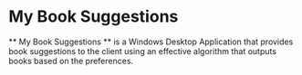 # My Book Suggestions
** My Book Suggestions ** is a Windows Desktop Application that provides book suggestions to the client using an effective algorithm that outputs books based on the preferences.

